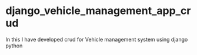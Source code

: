# django_vehicle_management_app_crud
In this I have developed crud for Vehicle management system using django python
